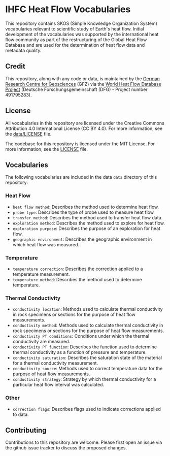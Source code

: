 # IHFC Heat Flow Vocabularies

This repository contains SKOS (Simple Knowledge Organization System) vocabularies relevant to scientific study of Earth's heat flow. Initial development of the vocabularies was supported by the international heat flow community as part of the restructuring of the Global Heat Flow Database and are used for the determination of heat flow data and metadata quality.

## Credit

This repository, along with any code or data, is maintained by the [German Research Centre for Geosciences](https://www.gfz-potsdam.de/en/) (GFZ) via the [World Heat Flow Database Project](heatflow.world) (Deutsche Forschungsgemeinschaft (DFG) - Project number 491795283). 

## License

All vocabularies in this repository are licensed under the Creative Commons Attribution 4.0 International License (CC BY 4.0). For more information, see the [data/LICENSE](LICENSE) file.

The codebase for this repository is licensed under the MIT License. For more information, see the [LICENSE](LICENSE) file.

## Vocabularies

The following vocabularies are included in the data `data` directory of this repository:

### Heat Flow
- `heat flow method`: Describes the method used to determine heat flow.
- `probe type`: Describes the type of probe used to measure heat flow.
- `transfer method`: Describes the method used to transfer heat flow data.
- `exploration method`: Describes the method used to explore for heat flow.
- `exploration purpose`: Describes the purpose of an exploration for heat flow.
- `geographic environment`: Describes the geographic environment in which heat flow was measured.

### Temperature
- `temperature correction`: Describes the correction applied to a temperature measurement.
- `temperature method`: Describes the method used to determine temperature.


### Thermal Conductivity
- `conductivity location`: Methods used to calculate thermal conductivity in rock specimens or sections for the purpose of heat flow measurements.
- `conductivity method`: Methods used to calculate thermal conductivity in rock specimens or sections for the purpose of heat flow measurements.
- `conductivity PT conditions`: Conditions under which the thermal conductivity are measured.
- `conductivity PT function`: Describes the function used to determine thermal conductivity as a function of pressure and temperature.
- `conductivity saturation`: Describes the saturation state of the material for a thermal conductivity measurement.
- `conductivity source`: Methods used to correct temperature data for the purpose of heat flow measurements.
- `conductivity strategy`: Strategy by which thermal conductivity for a particular heat flow interval was calculated.

### Other 
- `correction flags`: Describes flags used to indicate corrections applied to data.

## Contributing

Contributions to this repository are welcome. Please first open an issue via the github issue tracker to discuss the proposed changes.  
